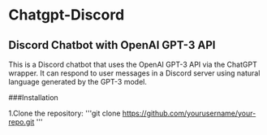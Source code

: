 # Chatgpt-Discord
## Discord Chatbot with OpenAI GPT-3 API
This is a Discord chatbot that uses the OpenAI GPT-3 API via the ChatGPT wrapper. It can respond to user messages in a Discord server using natural language generated by the GPT-3 model.

###Installation

1.Clone the repository:
'''git clone https://github.com/yourusername/your-repo.git
'''
